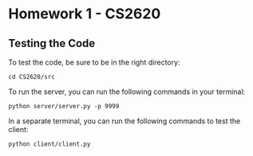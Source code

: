 # Homework 1 - CS2620

## Testing the Code
To test the code, be sure to be in the right directory:
```
cd CS2620/src
```
To run the server, you can run the following commands in your terminal:
```
python server/server.py -p 9999
```
In a separate terminal, you can run the following commands to test the client:
```
python client/client.py
```